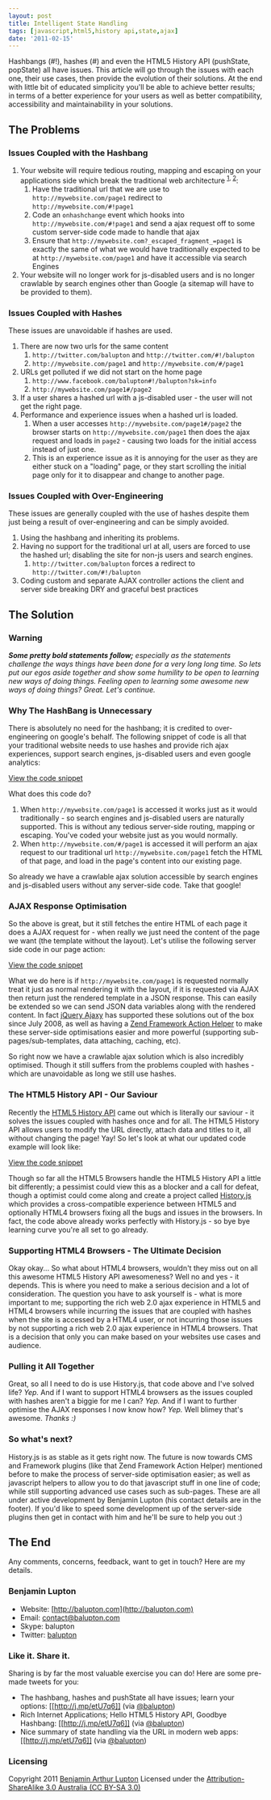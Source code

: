 ```yaml
---
layout: post
title: Intelligent State Handling
tags: [javascript,html5,history api,state,ajax]
date: '2011-02-15'
---
```


Hashbangs (#!), hashes (#) and even the HTML5 History API (pushState, popState) all have issues. This article will go through the issues with each one, their use cases, then provide the evolution of their solutions. At the end with little bit of educated simplicity you'll be able to achieve better results; in terms of a better experience for your users as well as better compatibility, accessibility and maintainability in your solutions.


## The Problems

### Issues Coupled with the Hashbang

1. Your website will require tedious routing, mapping and escaping on your applications side which break the traditional web architecture <sup>[1](http://code.google.com/web/ajaxcrawling/docs/getting-started.html), [2](http://code.google.com/web/ajaxcrawling/docs/html-snapshot.html)</sup>:
	1. Have the traditional url that we are use to `http://mywebsite.com/page1` redirect to `http://mywebsite.com/#!page1`
	2. Code an `onhashchange` event which hooks into `http://mywebsite.com/#!page1` and send a ajax request off to some custom server-side code made to handle that ajax
	3. Ensure that `http://mywebsite.com?_escaped_fragment_=page1` is exactly the same of what we would have traditionally expected to be at `http://mywebsite.com/page1` and have it accessible via search Engines
2. Your website will no longer work for js-disabled users and is no longer crawlable by search engines other than Google (a sitemap will have to be provided to them).


### Issues Coupled with Hashes

These issues are unavoidable if hashes are used.

1. There are now two urls for the same content
	1. `http://twitter.com/balupton` and `http://twitter.com/#!/balupton`
	2. `http://mywebsite.com/page1` and `http://mywebsite.com/#/page1`
2. URLs get polluted if we did not start on the home page
	1. `http://www.facebook.com/balupton#!/balupton?sk=info`
	2. `http://mywebsite.com/page1#/page2`
3. If a user shares a hashed url with a js-disabled user - the user will not get the right page.
4. Performance and experience issues when a hashed url is loaded.
	1. When a user accesses `http://mywebsite.com/page1#/page2` the browser starts on `http://mywebsite.com/page1` then does the ajax request and loads in `page2` - causing two loads for the initial access instead of just one.
	2. This is an experience issue as it is annoying for the user as they are either stuck on a "loading" page, or they start scrolling the initial page only for it to disappear and change to another page.

### Issues Coupled with Over-Engineering

These issues are generally coupled with the use of hashes despite them just being a result of over-engineering and can be simply avoided.

1. Using the hashbang and inheriting its problems.
2. Having no support for the traditional url at all, users are forced to use the hashed url; disabling the site for non-js users and search engines.
	1. `http://twitter.com/balupton` forces a redirect to `http://twitter.com/#!/balupton`
3. Coding custom and separate AJAX controller actions the client and server side breaking DRY and graceful best practices


## The Solution

### Warning

_**Some pretty bold statements follow;** especially as the statements challenge the ways things have been done for a very long long time. So lets put our egos aside together and show some humility to be open to learning new ways of doing things. Feeling open to learning some awesome new ways of doing things? Great. Let's continue._

### Why The HashBang is Unnecessary

There is absolutely no need for the hashbang; it is credited to over-engineering on google's behalf. The following snippet of code is all that your traditional website needs to use hashes and provide rich ajax experiences, support search engines, js-disabled users and even google analytics:

[View the code snippet](https://gist.github.com/858093)

What does this code do?

1. When `http://mywebsite.com/page1` is accessed it works just as it would traditionally - so search engines and js-disabled users are naturally supported. This is without any tedious server-side routing, mapping or escaping. You've coded your website just as you would normally.
2. When `http://mywebsite.com/#/page1` is accessed it will perform an ajax request to our traditional url `http://mywebsite.com/page1` fetch the HTML of that page, and load in the page's content into our existing page.

So already we have a crawlable ajax solution accessible by search engines and js-disabled users without any server-side code. Take that google!


### AJAX Response Optimisation

So the above is great, but it still fetches the entire HTML of each page it does a AJAX request for - when really we just need the content of the page we want (the template without the layout). Let's utilise the following server side code in our page action:

[View the code snippet](https://gist.github.com/858091)

What we do here is if `http://mywebsite.com/page1` is requested normally treat it just as normal rendering it with the layout, if it is requested via AJAX then return just the rendered template in a JSON response. This can easily be extended so we can send JSON data variables along with the rendered content. In fact [jQuery Ajaxy](http://balupton.com/sandbox/jquery-ajaxy) has supported these solutions out of the box since July 2008, as well as having a [Zend Framework Action Helper](https://github.com/balupton/balphp/blob/master/lib/Bal/Controller/Action/Helper/Ajaxy.php) to make these server-side optimisations easier and more powerful (supporting sub-pages/sub-templates, data attaching, caching, etc).

So right now we have a crawlable ajax solution which is also incredibly optimised. Though it still suffers from the problems coupled with hashes - which are unavoidable as long we still use hashes.


### The HTML5 History API - Our Saviour

Recently the [HTML5 History API](https://developer.mozilla.org/en/DOM/Manipulating_the_browser_history) came out which is literally our saviour - it solves the issues coupled with hashes once and for all. The HTML5 History API allows users to modify the URL directly, attach data and titles to it, all without changing the page! Yay! So let's look at what our updated code example will look like:

[View the code snippet](https://gist.github.com/854622)

Though so far all the HTML5 Browsers handle the HTML5 History API a little bit differently; a pessimist could view this as a blocker and a call for defeat, though a optimist could come along and create a project called [History.js](https://github.com/balupton/history.js) which provides a cross-compatible experience between HTML5 and optionally HTML4 browsers fixing all the bugs and issues in the browsers. In fact, the code above already works perfectly with History.js - so bye bye learning curve you're all set to go already.


### Supporting HTML4 Browsers - The Ultimate Decision

Okay okay... So what about HTML4 browsers, wouldn't they miss out on all this awesome HTML5 History API awesomeness? Well no and yes - it depends. This is where you need to make a serious decision and a lot of consideration. The question you have to ask yourself is - what is more important to me; supporting the rich web 2.0 ajax experience in HTML5 and HTML4 browsers while incurring the issues that are coupled with hashes when the site is accessed by a HTML4 user, or not incurring those issues by not supporting a rich web 2.0 ajax experience in HTML4 browsers. That is a decision that only you can make based on your websites use cases and audience.


### Pulling it All Together

Great, so all I need to do is use History.js, that code above and I've solved life? _Yep._ And if I want to support HTML4 browsers as the issues coupled with hashes aren't a biggie for me I can? _Yep._ And if I want to further optimise the AJAX responses I now know how? _Yep._ Well blimey that's awesome. _Thanks :)_


### So what's next?

History.js is as stable as it gets right now. The future is now towards CMS and Framework plugins (like that Zend Framework Action Helper) mentioned before to make the process of server-side optimisation easier; as well as javascript helpers to allow you to do that javascript stuff in one line of code; while still supporting advanced use cases such as sub-pages. These are all under active development by Benjamin Lupton (his contact details are in the footer). If you'd like to speed some development up of the server-side plugins then get in contact with him and he'll be sure to help you out :)


## The End

Any comments, concerns, feedback, want to get in touch? Here are my details.

### Benjamin Lupton

- Website: [http://balupton.com](http://balupton.com)
- Email: contact@balupton.com
- Skype: balupton
- Twitter: [balupton](http://twitter.com/balupton)

### Like it. Share it.

Sharing is by far the most valuable exercise you can do! Here are some pre-made tweets for you:

- The hashbang, hashes and pushState all have issues; learn your options: [[http://j.mp/etU7q6]] (via [@balupton](http://twitter.com/balupton))
- Rich Internet Applications; Hello HTML5 History API, Goodbye Hashbang: [[http://j.mp/etU7q6]] (via [@balupton](http://twitter.com/balupton))
- Nice summary of state handling via the URL in modern web apps: [[http://j.mp/etU7q6]] (via [@balupton](http://twitter.com/balupton))

### Licensing

Copyright 2011 [Benjamin Arthur Lupton](http://balupton.com)
Licensed under the [Attribution-ShareAlike 3.0 Australia (CC BY-SA 3.0)](http://creativecommons.org/licenses/by-sa/3.0/au/deed.en)
